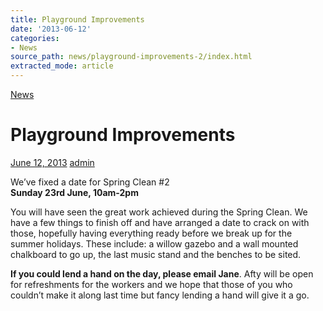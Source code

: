 ```yaml
---
title: Playground Improvements
date: '2013-06-12'
categories:
- News
source_path: news/playground-improvements-2/index.html
extracted_mode: article
---
```

[News](/news/)

# Playground Improvements

[June 12, 2013](/news/playground-improvements-2/) [admin](author/admin/)

We’ve fixed a date for Spring Clean #2  
**Sunday 23rd June, 10am-2pm**

You will have seen the great work achieved during the Spring Clean. We have a few things to finish off and have arranged a date to crack on with those, hopefully having everything ready before we break up for the summer holidays. These include: a willow gazebo and a wall mounted chalkboard to go up, the last music stand and the benches to be sited.

**If you could lend a hand on the day, please email Jane**. Afty will be open for refreshments for the workers and we hope that those of you who couldn’t make it along last time but fancy lending a hand will give it a go.
